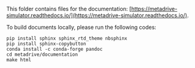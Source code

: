 This folder contains files for the documentation: [https://metadrive-simulator.readthedocs.io/](https://metadrive-simulator.readthedocs.io/).

To build documents locally, please run the following codes:

```
pip install sphinx sphinx_rtd_theme nbsphinx
pip install sphinx-copybutton
conda install -c conda-forge pandoc
cd metadrive/documentation
make html
```
